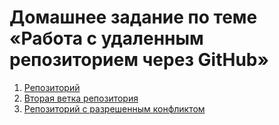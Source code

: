 # Домашнее задание по теме «Работа с удаленным репозиторием через GitHub»


1. [Репозиторий](https://github.com/BauntyRift/NeuroStartUp/tree/main)
2. [Вторая ветка репозитория](https://github.com/BauntyRift/NeuroStartUp/tree/new-text)
3. [Репозиторий с разрешенным конфликтом](https://github.com/BauntyRift/Resolved_conflict)